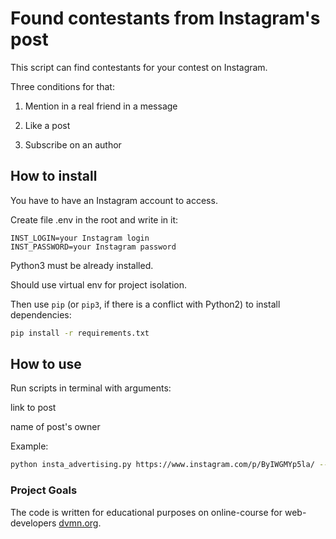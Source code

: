 # Found contestants from Instagram's post

This script can find contestants for your contest on Instagram.

Three conditions for that:

1. Mention in a real friend in a message

2. Like a post

3. Subscribe on an author

## How to install

You have to have an Instagram account to access.

Create file .env in the root and write in it:

```.env
INST_LOGIN=your Instagram login
INST_PASSWORD=your Instagram password
```

Python3 must be already installed.

Should use virtual env for project isolation.

Then use `pip` (or `pip3`, if there is a conflict with Python2) to install dependencies:

```bash
pip install -r requirements.txt
```

## How to use

Run scripts in terminal with arguments:

link to post

name of post's owner

Example:

```bash
python insta_advertising.py https://www.instagram.com/p/ByIWGMYp5la/ --inst_account beauty_bliss_
```

### Project Goals

The code is written for educational purposes on online-course for web-developers [dvmn.org](https://dvmn.org/).
